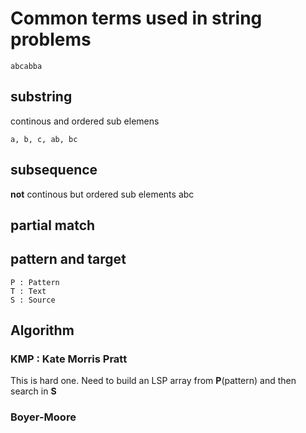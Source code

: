 # Common terms used in string problems
    abcabba

## substring
continous and ordered sub elemens

    a, b, c, ab, bc

## subsequence
**not** continous but ordered sub elements
    abc

## partial match

## pattern and target
    P : Pattern
    T : Text
    S : Source

## Algorithm

### KMP : Kate Morris Pratt
This is hard one. Need to build an LSP array from **P**(pattern) and then search in **S**

### Boyer-Moore
